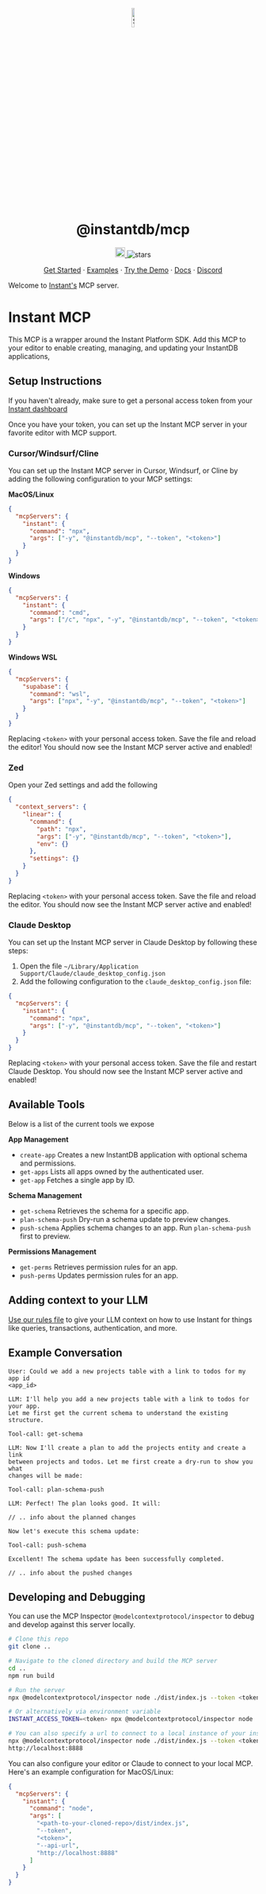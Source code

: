<p align="center">
  <a href="https://instantdb.com">
    <img alt="Shows the Instant logo" src="https://instantdb.com/img/icon/android-chrome-512x512.png" width="10%">
  </a>
  <h1 align="center">@instantdb/mcp</h1>
</p>

<p align="center">
  <a
    href="https://discord.com/invite/VU53p7uQcE" >
    <img height=20 src="https://img.shields.io/discord/1031957483243188235" />
  </a>
  <img src="https://img.shields.io/github/stars/instantdb/instant" alt="stars">
</p>

<p align="center">
   <a href="https://www.instantdb.com/docs/backend">Get Started</a> ·
   <a href="https://instantdb.com/examples">Examples</a> ·
   <a href="https://instantdb.com/tutorial">Try the Demo</a> ·
   <a href="https://www.instantdb.com/docs/backend">Docs</a> ·
   <a href="https://discord.com/invite/VU53p7uQcE">Discord</a>
<p>

Welcome to [Instant's](http://instantdb.com) MCP server.

# Instant MCP

This MCP is a wrapper around the Instant Platform SDK. Add this MCP to your
editor to enable creating, managing, and updating your InstantDB applications,

## Setup Instructions

If you haven't already, make sure to get a personal access token from your
[Instant dashboard](https://www.instantdb.com/dash?s=personal-access-tokens)

Once you have your token, you can set up the Instant MCP server in your
favorite editor with MCP support.

### Cursor/Windsurf/Cline

You can set up the Instant MCP server in Cursor, Windsurf, or Cline by adding
the following configuration to your MCP settings:

**MacOS/Linux**

```json
{
  "mcpServers": {
    "instant": {
      "command": "npx",
      "args": ["-y", "@instantdb/mcp", "--token", "<token>"]
    }
  }
}
```

**Windows**

```json
{
  "mcpServers": {
    "instant": {
      "command": "cmd",
      "args": ["/c", "npx", "-y", "@instantdb/mcp", "--token", "<token>"]
    }
  }
}
```

**Windows WSL**

```json
{
  "mcpServers": {
    "supabase": {
      "command": "wsl",
      "args": ["npx", "-y", "@instantdb/mcp", "--token", "<token>"]
    }
  }
}
```

Replacing `<token>` with your personal access token. Save the file and reload
the editor! You should now see the Instant MCP server active and enabled!

### Zed

Open your Zed settings and add the following

```json
{
  "context_servers": {
    "linear": {
      "command": {
        "path": "npx",
        "args": ["-y", "@instantdb/mcp", "--token", "<token>"],
        "env": {}
      },
      "settings": {}
    }
  }
}
```

Replacing `<token>` with your personal access token. Save the file and reload the editor.
You should now see the Instant MCP server active and enabled!

### Claude Desktop

You can set up the Instant MCP server in Claude Desktop by following these
steps:

1. Open the file `~/Library/Application Support/Claude/claude_desktop_config.json`
2. Add the following configuration to the `claude_desktop_config.json` file:

```json
{
  "mcpServers": {
    "instant": {
      "command": "npx",
      "args": ["-y", "@instantdb/mcp", "--token", "<token>"]
    }
  }
}
```

Replacing `<token>` with your personal access token. Save the file and restart
Claude Desktop. You should now see the Instant MCP server active and enabled!

## Available Tools

Below is a list of the current tools we expose

**App Management**

- `create-app` Creates a new InstantDB application with optional schema and permissions.
- `get-apps` Lists all apps owned by the authenticated user.
- `get-app` Fetches a single app by ID.

**Schema Management**

- `get-schema` Retrieves the schema for a specific app.
- `plan-schema-push` Dry-run a schema update to preview changes.
- `push-schema` Applies schema changes to an app. Run `plan-schema-push` first to preview.

**Permissions Management**

- `get-perms` Retrieves permission rules for an app.
- `push-perms` Updates permission rules for an app.

## Adding context to your LLM

[Use our rules file](https://instantdb.com/rules.txt) to give your LLM context on how to use Instant for things
like queries, transactions, authentication, and more.

## Example Conversation

```
User: Could we add a new projects table with a link to todos for my app id
<app_id>

LLM: I'll help you add a new projects table with a link to todos for your app.
Let me first get the current schema to understand the existing structure.

Tool-call: get-schema

LLM: Now I'll create a plan to add the projects entity and create a link
between projects and todos. Let me first create a dry-run to show you what
changes will be made:

Tool-call: plan-schema-push

LLM: Perfect! The plan looks good. It will:

// .. info about the planned changes

Now let's execute this schema update:

Tool-call: push-schema

Excellent! The schema update has been successfully completed.

// .. info about the pushed changes
```

## Developing and Debugging

You can use the MCP Inspector `@modelcontextprotocol/inspector` to debug and
develop against this server locally.

```bash
# Clone this repo
git clone ..

# Navigate to the cloned directory and build the MCP server
cd ..
npm run build

# Run the server
npx @modelcontextprotocol/inspector node ./dist/index.js --token <token>

# Or alternatively via environment variable
INSTANT_ACCESS_TOKEN=<token> npx @modelcontextprotocol/inspector node ./build/index.js

# You can also specify a url to connect to a local instance of your instant server
npx @modelcontextprotocol/inspector node ./dist/index.js --token <token> --api-url
http://localhost:8888
```

You can also configure your editor or Claude to connect to your local MCP.
Here's an example configuration for MacOS/Linux:

```json
{
  "mcpServers": {
    "instant": {
      "command": "node",
      "args": [
        "<path-to-your-cloned-repo>/dist/index.js",
        "--token",
        "<token>",
        "--api-url",
        "http://localhost:8888"
      ]
    }
  }
}
```
